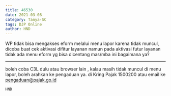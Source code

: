 ```yaml
---
title: 46530
date: 2021-03-08
category: Tanya-SC
tags: DJP Online
author: HND
---
```


WP tidak bisa mengakses eform melalui menu lapor karena tidak muncul, dicoba buat cek aktivasi difitur layanan namun pada aktivasi futur layanan tidak ada menu eform yg bisa dicentang mas/mba ini bagaimana ya?

---

boleh coba C3L dulu atau browser lain , kalau masih tidak muncul di menu lapor, boleh arahkan ke pengaduan ya. di Kring Pajak 1500200 atau email ke pengaduan@pajak.go.id

`HND`
